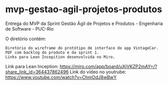 # mvp-gestao-agil-projetos-produtos
Entrega do MVP da Sprint Gestão Ágil de Projetos e Produtos - Engenharia de Software - PUC-Rio

O diretório contém:

    Diretório do wireframe do protótipo de interface do app VintageCar.
    PDF com backlog do produto e da sprint 1.
    Links para Lean Incepition desenvolvida no Miro.

Link para Lean Inception: https://miro.com/app/board/uXjVKZP2mAY=/?share_link_id=364437862496
Link do vídeo no youtrube: https://www.youtube.com/watch?v=ChmOdJ8wBwY
